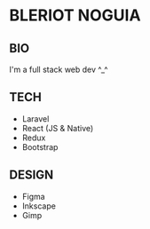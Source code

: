 # BLERIOT NOGUIA

## BIO

I'm a full stack web dev ^_^

## TECH

- Laravel
- React (JS & Native)
- Redux
- Bootstrap

## DESIGN

- Figma
- Inkscape
- Gimp